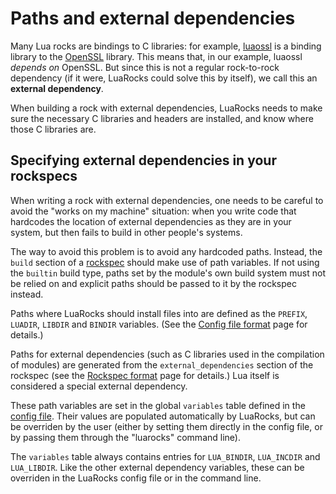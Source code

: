 # Paths and external dependencies

Many Lua rocks are bindings to C libraries: for example,
[luaossl](https://luarocks.org/modules/daurnimator/luaossl) is a binding
library to the [OpenSSL](https://openssl.org) library. This means that, in our
example, luaossl _depends on_ OpenSSL. But since this is not a regular
rock-to-rock dependency (if it were, LuaRocks could solve this by itself), we
call this an **external dependency**.

When building a rock with external dependencies, LuaRocks needs to make sure
the necessary C libraries and headers are installed, and know where those C
libraries are.

## Specifying external dependencies in your rockspecs

When writing a rock with external dependencies, one needs to be careful to
avoid the "works on my machine" situation: when you write code that hardcodes
the location of external dependencies as they are in your system, but then
fails to build in other people's systems. 

The way to avoid this problem is to avoid any hardcoded paths. Instead, the
`build` section of a [rockspec](rockspec_format.md) should make use of path
variables. If not using the `builtin` build type, paths set by the module's
own build system must not be relied on and explicit paths should be passed to
it by the rockspec instead.

Paths where LuaRocks should install files into are defined as the `PREFIX`,
`LUADIR`, `LIBDIR` and `BINDIR` variables. (See the [Config file
format](config_file_format.md) page for details.)

Paths for external dependencies (such as C libraries used in the compilation
of modules) are generated from the `external_dependencies` section of the
rockspec (see the [Rockspec format](rockspec_format.md) page for details.) Lua
itself is considered a special external dependency.

These path variables are set in the global `variables` table defined in the
[config file](config_file_format.md). Their values are populated automatically
by LuaRocks, but can be overriden by the user (either by setting them directly
in the config file, or by passing them through the "luarocks" command line). 

The `variables` table always contains entries for `LUA_BINDIR`, `LUA_INCDIR`
and `LUA_LIBDIR`. Like the other external dependency variables, these can be
overriden in the LuaRocks config file or in the command line.